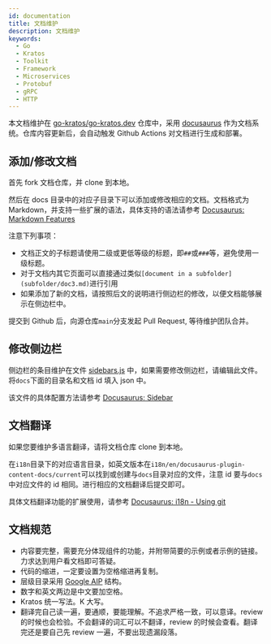 ```yaml
---
id: documentation
title: 文档维护
description: 文档维护
keywords:
  - Go
  - Kratos
  - Toolkit
  - Framework
  - Microservices
  - Protobuf
  - gRPC
  - HTTP
---
```


本文档维护在 [go-kratos/go-kratos.dev](https://github.com/go-kratos/go-kratos.dev) 仓库中，采用 [docusaurus](https://docusaurus.io/) 作为文档系统。仓库内容更新后，会自动触发 Github Actions 对文档进行生成和部署。

## 添加/修改文档

首先 fork 文档仓库，并 clone 到本地。

然后在 docs 目录中的对应子目录下可以添加或修改相应的文档。文档格式为 Markdown，并支持一些扩展的语法，具体支持的语法请参考 [Docusaurus: Markdown Features](https://docusaurus.io/docs/markdown-features)

注意下列事项：

- 文档正文的子标题请使用二级或更低等级的标题，即`##`或`###`等，避免使用一级标题。
- 对于文档内其它页面可以直接通过类似`[document in a subfolder](subfolder/doc3.md)`进行引用
- 如果添加了新的文档，请按照后文的说明进行侧边栏的修改，以便文档能够展示在侧边栏中。

提交到 Github 后，向源仓库`main`分支发起 Pull Request, 等待维护团队合并。

## 修改侧边栏

侧边栏的条目维护在文件 [sidebars.js](https://github.com/go-kratos/go-kratos.dev/blob/main/sidebars.js) 中，如果需要修改侧边栏，请编辑此文件。
将`docs`下面的目录名和文档 id 填入 json 中。

该文件的具体配置方法请参考 [Docusaurus: Sidebar](https://docusaurus.io/docs/sidebar)

## 文档翻译

如果您要维护多语言翻译，请将文档仓库 clone 到本地。

在`i18n`目录下的对应语言目录，如英文版本在`i18n/en/docusaurus-plugin-content-docs/current`可以找到或创建与`docs`目录对应的文件，注意 id 要与`docs`中对应文件的 id 相同。进行相应的文档翻译后提交即可。

具体文档翻译功能的扩展使用，请参考 [Docusaurus: i18n - Using git](https://docusaurus.io/docs/i18n/git)

## 文档规范

- 内容要完整，需要充分体现组件的功能，并附带简要的示例或者示例的链接。力求达到用户看文档即可答疑。
- 代码的缩进，一定要设置为空格缩进再复制。
- 层级目录采用 [Google AIP](https://google.aip.dev/121) 结构。
- 数字和英文两边是中文要加空格。
- Kratos 统一写法。K 大写。
- 翻译完自己读一遍，要通顺，要能理解。不追求严格一致，可以意译。review 的时候也会检验。不会翻译的词汇可以不翻译，review 的时候会查看。翻译完还是要自己先 review 一遍，不要出现遗漏段落。
